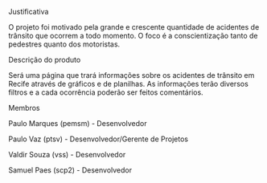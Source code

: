 Justificativa

   O projeto foi motivado pela grande e crescente quantidade de acidentes de trânsito que ocorrem a todo momento. O foco é a conscientização tanto de pedestres quanto dos motoristas.


Descrição do produto

   Será uma página que trará informações sobre os acidentes de trânsito em Recife através de gráficos e de planilhas. As informações terão diversos filtros e a cada ocorrência poderão ser feitos comentários.


Membros

Paulo Marques (pemsm) - Desenvolvedor

Paulo Vaz (ptsv) - Desenvolvedor/Gerente de Projetos

Valdir Souza (vss) - Desenvolvedor

Samuel Paes (scp2) - Desenvolvedor
